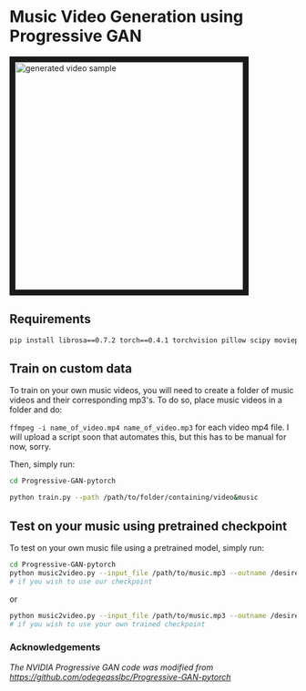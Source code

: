 # Music Video Generation using Progressive GAN

<a href="http://www.youtube.com/watch?feature=player_embedded&v=9YrvgymhIJk
" target="_blank"><img src="http://img.youtube.com/vi/9YrvgymhIJk/0.jpg" 
alt="generated video sample" width="400" border="10" /></a>


## Requirements

```bash
pip install librosa==0.7.2 torch==0.4.1 torchvision pillow scipy moviepy tqdm 
```


## Train on custom data 
To train on your own music videos, you will need to create a folder of music videos and their corresponding mp3's. 
To do so, place music videos in a folder and do:

`ffmpeg -i name_of_video.mp4 name_of_video.mp3` for each video mp4 file. 
I will upload a script soon that automates this, but this has to be manual for now, sorry.

Then, simply run:
```bash
cd Progressive-GAN-pytorch

python train.py --path /path/to/folder/containing/video&music
```


## Test on your music using pretrained checkpoint

To test on your own music file using a pretrained model, simply run:

```bash
cd Progressive-GAN-pytorch
python music2video.py --input_file /path/to/music.mp3 --outname /desired/output/videoname.mp4 
# if you wish to use our checkpoint
```
or
```bash
python music2video.py --input_file /path/to/music.mp3 --outname /desired/output/videoname.mp4 --checkpoint /path/to/your/trained/checkpoint
# if you wish to use your own trained checkpoint
```

### Acknowledgements
_The NVIDIA Progressive GAN code was modified from https://github.com/odegeasslbc/Progressive-GAN-pytorch_







